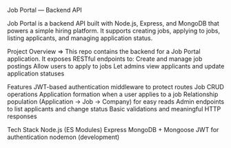 Job Portal — Backend API

Job Portal is a backend API built with Node.js, Express, and MongoDB that powers a simple hiring platform. It supports creating jobs, applying to jobs, listing applicants, and managing application status.

Project Overview =>
This repo contains the backend for a Job Portal application. It exposes RESTful endpoints to:
Create and manage job postings
Allow users to apply to jobs
Let admins view applicants and update application statuses

Features
JWT-based authentication middleware to protect routes
Job CRUD operations
Application formation when a user applies to a job
Relationship population (Application → Job → Company) for easy reads
Admin endpoints to list applicants and change status
Basic validations and meaningful HTTP responses

Tech Stack
Node.js (ES Modules)
Express
MongoDB + Mongoose
JWT for authentication
nodemon (development)

